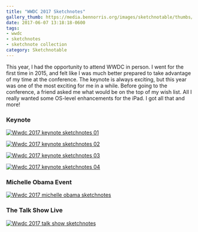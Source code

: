 ```yaml
---
title: "WWDC 2017 Sketchnotes"
gallery_thumb: https://media.bennorris.org/images/sketchnotable/thumbs/wwdc-2017-keynote-sketchnotes-01.jpg
date: 2017-06-07 13:18:18-0600
tags:
- wwdc
- sketchnotes
- sketchnote collection
category: Sketchnotable
---
```


This year, I had the opportunity to attend WWDC in person. I went for the first time in 2015, and felt like I was much better prepared to take advantage of my time at the conference. The keynote is always exciting, but this year was one of the most exciting for me in a while. Before going to the conference, a friend asked me what would be on the top of my wish list. All I really wanted some OS-level enhancements for the iPad. I got all that and more!

### Keynote

[![Wwdc 2017 keynote sketchnotes 01](https://media.bennorris.org/images/sketchnotable/wwdc-2017/wwdc-2017-keynote-sketchnotes-01.jpg)](https://media.bennorris.org/images/sketchnotable/wwdc-2017/wwdc-2017-keynote-sketchnotes-01.jpg)

[![Wwdc 2017 keynote sketchnotes 02](https://media.bennorris.org/images/sketchnotable/wwdc-2017/wwdc-2017-keynote-sketchnotes-02.jpg)](https://media.bennorris.org/images/sketchnotable/wwdc-2017/wwdc-2017-keynote-sketchnotes-02.jpg)

[![Wwdc 2017 keynote sketchnotes 03](https://media.bennorris.org/images/sketchnotable/wwdc-2017/wwdc-2017-keynote-sketchnotes-03.jpg)](https://media.bennorris.org/images/sketchnotable/wwdc-2017/wwdc-2017-keynote-sketchnotes-03.jpg)

[![Wwdc 2017 keynote sketchnotes 04](https://media.bennorris.org/images/sketchnotable/wwdc-2017/wwdc-2017-keynote-sketchnotes-04.jpg)](https://media.bennorris.org/images/sketchnotable/wwdc-2017/wwdc-2017-keynote-sketchnotes-04.jpg)


### Michelle Obama Event

[![Wwdc 2017 michelle obama sketchnotes](https://media.bennorris.org/images/sketchnotable/wwdc-2017/wwdc-2017-michelle-obama-sketchnotes.jpg)](https://media.bennorris.org/images/sketchnotable/wwdc-2017/wwdc-2017-michelle-obama-sketchnotes.jpg)


### The Talk Show Live

[![Wwdc 2017 talk show sketchnotes](https://media.bennorris.org/images/sketchnotable/wwdc-2017/wwdc-2017-talk-show-sketchnotes.jpg)](https://media.bennorris.org/images/sketchnotable/wwdc-2017/wwdc-2017-talk-show-sketchnotes.jpg)